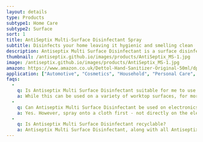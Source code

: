 ```yaml
---
layout: details
type: Products
subtype1: Home Care
subtype2: Surface
sort: 1
title: AntiSeptix Multi-Surface Disinfectant Spray
subtitle: Disinfects your home leaving it hygienic and smelling clean 
description: Antiseptix Multi Surface Disinfectant is a surface disinfectant spray that kills 99.9% of bacteria, fungus and viruses, including E.coli, salmonella, coronavirus, poliovirus, norovirus, monkey pox and flu. Antiseptix Multi Surface Disinfectant is a chemical free, ZERO alcohol, non-toxic, fragrance-free disinfectant that has odour eliminating properties, as well as being harmless to the skin.
thumbnail: /antiseptix.github.io/images/products/AntiSeptix_MS-1.jpg
image: /antiseptix.github.io/images/products/AntiSeptix_MS-1.jpg
amazon: https://www.amazon.co.uk/Dettol-Hand-Sanitizer-Original-50ml/dp/B08HYQW9GP/ref=sr_1_4?keywords=dettol+instant+hand+sanitizer&qid=1661961971&refinements=p_76%3A419158031&rnid=419157031&rps=1&sprefix=dettol+instant+%2Caps%2C80&sr=8-4
application: ["Automotive", "Cosmetics", "Household", "Personal Care", "Pet Care", "Recreational Activities", "Travel"]
faqs:
  -
    q: Is Antiseptix Multi Surface Disinfectant suitable for me to use on my worktop?
    a: While this can be used on a variety of worktop surfaces, for more detail, refer to the product use on the product label on the bottle.
  -
    q: Can Antiseptix Multi Surface Disinfectant be used on electronics?
    a: Yes. However, spray onto a cloth first - not directly on the electronic device - before wiping.
  -
    q: Is Antiseptix Multi Surface Disinfectant recyclable?
    a: Antiseptix Multi Surface Disinfectant, along with all Antiseptix products are recyclable. We urge our customers to tear off the label of the Antiseptix Multi Surface Disinfectant  bottle using the perforated peal. All components can we be recycled. A thank you in advanced for helping us recycle and save the environment.
---
```


